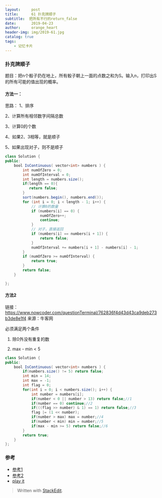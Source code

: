 ```yaml
---
layout:     post
title:      61 扑克牌顺子
subtitle:  把所有不行的return_false
date:       2019-04-23
author:     orange_heart
header-img: img/2019-61.jpg
catalog: true
tags:
    - 记忆卡片
---
```


###   扑克牌顺子

题目：把n个骰子扔在地上，所有骰子朝上一面的点数之和为S。输入n，打印出S的所有可能的值出现的概率。

#### 方法一：

思路：
1、排序

2、计算所有相邻数字间隔总数

3、计算0的个数

4、如果2、3相等，就是顺子

5、如果出现对子，则不是顺子


```java
class Solution {
public:
    bool IsContinuous( vector<int> numbers ) {
        int numOfZero = 0;
        int numOfInterval = 0;
        int length = numbers.size();
        if(length == 0){
           return false;
        }
        sort(numbers.begin(), numbers.end());
        for (int i = 0; i < length - 1; i++) {
            // 计算0的数量
            if (numbers[i] == 0) {
                numOfZero++;
                continue;
            }
            // 对子，直接返回
            if (numbers[i] == numbers[i + 1]) {
                return false;
            }
            numOfInterval += numbers[i + 1] - numbers[i] - 1;
        }
        if (numOfZero >= numOfInterval) {
            return true;
        }
        return false;
    }

};
```
#### 方法2
链接：https://www.nowcoder.com/questionTerminal/762836f4d43d43ca9deb273b3de8e1f4
来源：牛客网

必须满足两个条件

1. 除0外没有重复的数

2. max - min < 5


```java
class Solution {
public:
    bool IsContinuous( vector<int> numbers ) {
        if(numbers.size() != 5) return false;
        int min = 14;
        int max = -1;
        int flag = 0;
        for(int i = 0; i < numbers.size(); i++) {
            int number = numbers[i];
            if(number < 0 || number > 13) return false;//1
            if(number == 0) continue;//2
            if(((flag >> number) & 1) == 1) return false;//3
            flag |= (1 << number);
            if(number > max) max = number;//4
            if(number < min) min = number;//5
            if(max - min >= 5) return false;//6
        }
        return true;
    }
};
```




### 参考

- [参考1](https://github.com/zhedahht/CodingInterviewChinese2)
- [参考2](https://github.com/gatieme/CodingInterviews)
- [play it](https://www.nowcoder.com/practice/762836f4d43d43ca9deb273b3de8e1f4?tpId=13&tqId=11198&rp=2&ru=/ta/coding-interviews&qru=/ta/coding-interviews/question-ranking&tPage=3)




> Written with [StackEdit](https://stackedit.io/).

<head>
    <script src="https://cdn.mathjax.org/mathjax/latest/MathJax.js?config=TeX-AMS-MML_HTMLorMML" type="text/javascript"></script>
    <script type="text/x-mathjax-config">
        MathJax.Hub.Config({
            tex2jax: {
            skipTags: ['script', 'noscript', 'style', 'textarea', 'pre'],
            inlineMath: [['$','$']]
            }
        });
    </script>
</head>

<!--stackedit_data:
eyJoaXN0b3J5IjpbLTE4NTExMzczOTEsLTEyNDkwMTU0ODAsLT
EyOTI2Mjg2MzAsLTEyNzYyMDQ5NjZdfQ==
-->